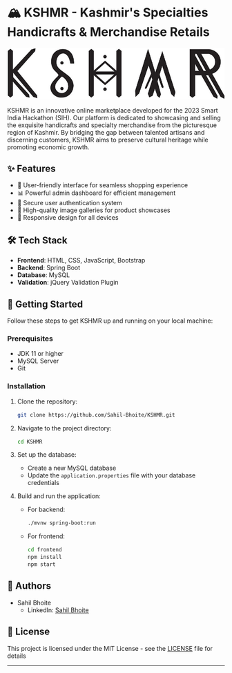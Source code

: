 # 🏔️ KSHMR - Kashmir's Specialties Handicrafts & Merchandise Retails

![KSHMR Logo](https://github.com/Sahil-Bhoite/KSHMR/raw/master/KSHMR.jpg)

KSHMR is an innovative online marketplace developed for the 2023 Smart India Hackathon (SIH). Our platform is dedicated to showcasing and selling the exquisite handicrafts and specialty merchandise from the picturesque region of Kashmir. By bridging the gap between talented artisans and discerning customers, KSHMR aims to preserve cultural heritage while promoting economic growth.

## ✨ Features

- 🛒 User-friendly interface for seamless shopping experience
- 📊 Powerful admin dashboard for efficient management
- 🔐 Secure user authentication system
- 📸 High-quality image galleries for product showcases
- 📱 Responsive design for all devices

## 🛠️ Tech Stack

- **Frontend**: HTML, CSS, JavaScript, Bootstrap
- **Backend**: Spring Boot
- **Database**: MySQL
- **Validation**: jQuery Validation Plugin

## 🚀 Getting Started

Follow these steps to get KSHMR up and running on your local machine:

### Prerequisites

- JDK 11 or higher
- MySQL Server
- Git

### Installation

1. Clone the repository:
   ```bash
   git clone https://github.com/Sahil-Bhoite/KSHMR.git
   ```

2. Navigate to the project directory:
   ```bash
   cd KSHMR
   ```

3. Set up the database:
   - Create a new MySQL database
   - Update the `application.properties` file with your database credentials
     
4. Build and run the application:
   - For backend:
     ```bash
     ./mvnw spring-boot:run
     ```
   - For frontend:
     ```bash
     cd frontend
     npm install
     npm start
     ```


## 👥 Authors

- Sahil Bhoite 
  - LinkedIn: [Sahil Bhoite](https://www.linkedin.com/in/sahil-bhoite/)


## 📄 License

This project is licensed under the MIT License - see the [LICENSE](LICENSE) file for details

---
